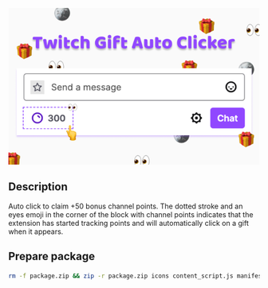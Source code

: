 <div align="center">

![Logo](logo.png)

</div>

## Description

Auto click to claim +50 bonus channel points. The dotted stroke and an eyes emoji in the corner of the block with channel points indicates that the extension has started tracking points and will automatically click on a gift when it appears.

## Prepare package

```sh
rm -f package.zip && zip -r package.zip icons content_script.js manifest.json popup.html popup.js options.html options.js
```
